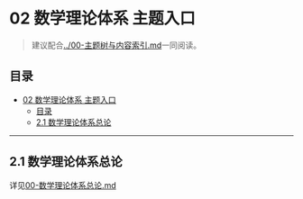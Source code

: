 # 02 数学理论体系 主题入口

> 建议配合[../00-主题树与内容索引.md](../00-主题树与内容索引.md)一同阅读。

## 目录

- [02 数学理论体系 主题入口](#02-数学理论体系-主题入口)
  - [目录](#目录)
  - [2.1 数学理论体系总论](#21-数学理论体系总论)

---

## 2.1 数学理论体系总论

详见[00-数学理论体系总论.md](./00-数学理论体系总论.md)
